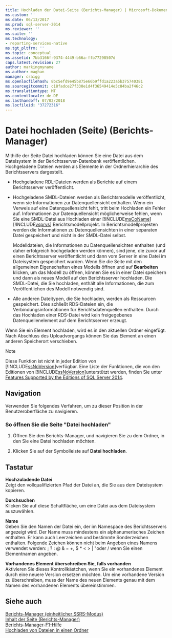 ```yaml
---
title: Hochladen der Datei-Seite (Berichts-Manager) | Microsoft-Dokumentation
ms.custom: ''
ms.date: 06/13/2017
ms.prod: sql-server-2014
ms.reviewer: ''
ms.suite: ''
ms.technology:
- reporting-services-native
ms.tgt_pltfrm: ''
ms.topic: conceptual
ms.assetid: 7bb3166f-9374-4449-b66a-ffb77298507d
caps.latest.revision: 27
author: markingmyname
ms.author: maghan
manager: craigg
ms.openlocfilehash: 8bc5efd9e45b875e66b9ffd1a223a5b375740381
ms.sourcegitcommit: c18fadce27f330e1d4f36549414e5c84ba2f46c2
ms.translationtype: MT
ms.contentlocale: de-DE
ms.lasthandoff: 07/02/2018
ms.locfileid: "37272316"
---
```

# <a name="upload-file-page-report-manager"></a>Datei hochladen (Seite) (Berichts-Manager)
  Mithilfe der Seite Datei hochladen können Sie eine Datei aus dem Dateisystem in der Berichtsserver-Datenbank veröffentlichen. Hochgeladene Dateien werden als Elemente in der Ordnerhierarchie des Berichtsservers dargestellt.  
  
-   Hochgeladene RDL-Dateien werden als Berichte auf einem Berichtsserver veröffentlicht.  
  
-   Hochgeladene SMDL-Dateien werden als Berichtsmodelle veröffentlicht, wenn sie Informationen zur Datenquellensicht enthalten. Wenn ein Verweis auf eine Datenquellensicht fehlt, tritt beim Hochladen ein Fehler auf. Informationen zur Datenquellensicht möglicherweise fehlen, wenn Sie eine SMDL-Datei aus Hochladen einer [!INCLUDE[msCoName](../includes/msconame-md.md)] [!INCLUDE[vsprvs](../includes/vsprvs-md.md)] Berichtsmodellprojekt. In Berichtsmodellprojekten werden die Informationen zu Datenquellensichten in einer separaten Datei gespeichert und nicht in der SMDL-Datei selbst.  
  
     Modelldateien, die Informationen zu Datenquellensichten enthalten (und daher erfolgreich hochgeladen werden können), sind jene, die zuvor auf einen Berichtsserver veröffentlicht und dann vom Server in eine Datei im Dateisystem gespeichert wurden. Wenn Sie die Seite mit den allgemeinen Eigenschaften eines Modells öffnen und auf **Bearbeiten** klicken, um das Modell zu öffnen, können Sie es in einer Datei speichern und dann als neues Modell auf den Berichtsserver hochladen. Die SMDL-Datei, die Sie hochladen, enthält alle Informationen, die zum Veröffentlichen des Modell notwendig sind.  
  
-   Alle anderen Dateitypen, die Sie hochladen, werden als Ressourcen gespeichert. Dies schließt RDS-Dateien ein, die Verbindungsinformationen für Berichtsdatenquellen enthalten. Durch das Hochladen einer RDS-Datei wird kein freigegebenes Datenquellenelement auf dem Berichtsserver erzeugt.  
  
 Wenn Sie ein Element hochladen, wird es in den aktuellen Ordner eingefügt. Nach Abschluss des Uploadvorgangs können Sie das Element an einen anderen Speicherort verschieben.  
  
> [!NOTE]  
>  Diese Funktion ist nicht in jeder Edition von [!INCLUDE[ssNoVersion](../includes/ssnoversion-md.md)]verfügbar. Eine Liste der Funktionen, die von den Editionen von [!INCLUDE[ssNoVersion](../includes/ssnoversion-md.md)]unterstützt werden, finden Sie unter [Features Supported by the Editions of SQL Server 2014](../../2014/getting-started/features-supported-by-the-editions-of-sql-server-2014.md).  
  
## <a name="navigation"></a>Navigation  
 Verwenden Sie folgendes Verfahren, um zu dieser Position in der Benutzeroberfläche zu navigieren.  
  
### <a name="to-open-the-upload-file-page"></a>So öffnen Sie die Seite "Datei hochladen"  
  
1.  Öffnen Sie den Berichts-Manager, und navigieren Sie zu dem Ordner, in den Sie eine Datei hochladen möchten.  
  
2.  Klicken Sie auf der Symbolleiste auf **Datei hochladen**.  
  
## <a name="options"></a>Tastatur  
 **Hochzuladende Datei**  
 Zeigt den vollqualifizierten Pfad der Datei an, die Sie aus dem Dateisystem kopieren.  
  
 **Durchsuchen**  
 Klicken Sie auf diese Schaltfläche, um eine Datei aus dem Dateisystem auszuwählen.  
  
 **Name**  
 Geben Sie den Namen der Datei ein, der im Namespace des Berichtsservers angezeigt wird. Der Name muss mindestens ein alphanumerisches Zeichen enthalten. Er kann auch Leerzeichen und bestimmte Sonderzeichen enthalten. Folgende Zeichen können nicht beim Angeben eines Namens verwendet werden: ; ? : @ & = +, $ * \< > | "oder / wenn Sie einen Elementnamen angeben.  
  
 **Vorhandenes Element überschreiben Sie, falls vorhanden**  
 Aktivieren Sie dieses Kontrollkästchen, wenn Sie ein vorhandenes Element durch eine neuere Version ersetzen möchten. Um eine vorhandene Version zu überschreiben, muss der Name des neuen Elements genau mit dem Namen des vorhandenen Elements übereinstimmen.  
  
## <a name="see-also"></a>Siehe auch  
 [Berichts-Manager &#40;einheitlicher SSRS-Modus&#41;](../../2014/reporting-services/report-manager-ssrs-native-mode.md)   
 [Inhalt der Seite &#40;Berichts-Manager&#41;](../../2014/reporting-services/contents-page-report-manager.md)   
 [Berichts-Manager-F1-Hilfe](../../2014/reporting-services/report-manager-f1-help.md)   
 [Hochladen von Dateien in einen Ordner](report-server/upload-files-to-a-folder.md)  
  
  
